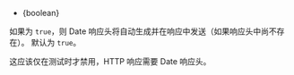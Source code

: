 <!-- YAML
added: v0.7.5
-->

* {boolean}

如果为 `true`，则 Date 响应头将自动生成并在响应中发送（如果响应头中尚不存在）。 
默认为 `true`。

这应该仅在测试时才禁用，HTTP 响应需要 Date 响应头。


